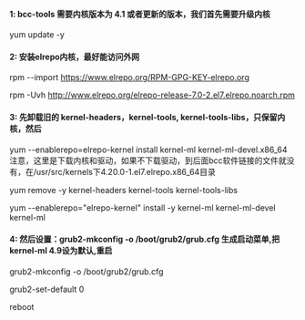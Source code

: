 #### 1:  bcc-tools 需要内核版本为 4.1 或者更新的版本，我们首先需要升级内核

yum update -y

#### 2: 安装elrepo内核，最好能访问外网

rpm --import https://www.elrepo.org/RPM-GPG-KEY-elrepo.org

rpm -Uvh http://www.elrepo.org/elrepo-release-7.0-2.el7.elrepo.noarch.rpm

#### 3: 先卸载旧的 kernel-headers，kernel-tools, kernel-tools-libs，只保留内核，然后
yum --enablerepo=elrepo-kernel install kernel-ml   kernel-ml-devel.x86_64
注意，这里是下载内核和驱动，如果不下载驱动，到后面bcc软件链接的文件就没有，在/usr/src/kernels下4.20.0-1.el7.elrepo.x86_64目录

yum remove -y kernel-headers kernel-tools kernel-tools-libs

yum --enablerepo="elrepo-kernel" install -y kernel-ml kernel-ml-devel kernel-ml

#### 4: 然后设置：grub2-mkconfig -o /boot/grub2/grub.cfg 生成启动菜单,把kernel-ml 4.9设为默认,重启

grub2-mkconfig -o /boot/grub2/grub.cfg

grub2-set-default 0

reboot
